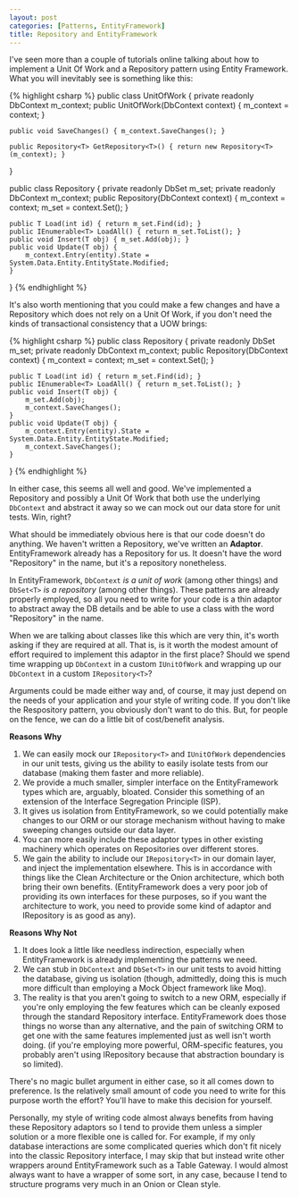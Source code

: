 ```yaml
---
layout: post
categories: [Patterns, EntityFramework]
title: Repository and EntityFramework
---
```


I've seen more than a couple of tutorials online talking about how to implement a Unit Of Work and
a Repository pattern using Entity Framework. What you will inevitably see is something like this:

{% highlight csharp %}
public class UnitOfWork {
    private readonly DbContext m_context;
    public UnitOfWork(DbContext context) { m_context = context; }

    public void SaveChanges() { m_context.SaveChanges(); }

    public Repository<T> GetRepository<T>() { return new Repository<T>(m_context); }
}

public class Repository<T> {
    private readonly DbSet<T> m_set;
    private readonly DbContext m_context;
    public Repository(DbContext context) {
        m_context = context;
        m_set = context.Set<T>();
    }

    public T Load(int id) { return m_set.Find(id); }
    public IEnumerable<T> LoadAll() { return m_set.ToList(); }
    public void Insert(T obj) { m_set.Add(obj); }
    public void Update(T obj) {
        m_context.Entry(entity).State = System.Data.Entity.EntityState.Modified;
    }
}
{% endhighlight %}

It's also worth mentioning that you could make a few changes and have a Repository which does not
rely on a Unit Of Work, if you don't need the kinds of transactional consistency that a UOW brings:

{% highlight csharp %}
public class Repository<T> {
    private readonly DbSet<T> m_set;
    private readonly DbContext m_context;
    public Repository(DbContext context) {
        m_context = context;
        m_set = context.Set<T>();
    }

    public T Load(int id) { return m_set.Find(id); }
    public IEnumerable<T> LoadAll() { return m_set.ToList(); }
    public void Insert(T obj) {
        m_set.Add(obj);
        m_context.SaveChanges();
    }
    public void Update(T obj) {
        m_context.Entry(entity).State = System.Data.Entity.EntityState.Modified;
        m_context.SaveChanges();
    }
}
{% endhighlight %}

In either case, this seems all well and good. We've implemented a Repository and possibly a Unit Of
Work that both use the underlying `DbContext` and abstract it away so we can mock out our data store
for unit tests. Win, right?

What should be immediately obvious here is that our code doesn't do anything. We haven't written
a Repository, we've written an **Adaptor**. EntityFramework already has a Repository for us. It
doesn't have the word "Repository" in the name, but it's a repository nonetheless.

In EntityFramework, `DbContext` *is a unit of work* (among other things) and `DbSet<T>` *is a
repository* (among other things). These patterns are already properly employed, so all you need to
write for your code is a thin adaptor to abstract away the DB details and be able to use a class
with the word "Repository" in the name.

When we are talking about classes like this which are very thin, it's worth asking if they are
required at all. That is, is it worth the modest amount of effort required to implement this adaptor
in the first place? Should we spend time wrapping up `DbContext` in a custom `IUnitOfWork` and
wrapping up our `DbContext` in a custom `IRepository<T>`?

Arguments could be made either way and, of course, it may just depend on the needs of your
application and your style of writing code. If you don't like the Respository pattern, you obviously
don't want to do this. But, for people on the fence, we can do a little bit of cost/benefit
analysis.

**Reasons Why**
1. We can easily mock our `IRepository<T>` and `IUnitOfWork` dependencies in our unit tests, giving
   us the ability to easily isolate tests from our database (making them faster and more reliable).
2. We provide a much smaller, simpler interface on the EntityFramework types which are, arguably,
   bloated. Consider this something of an extension of the Interface Segregation Principle (ISP).
3. It gives us isolation from EntityFramework, so we could potentially make changes to our ORM or
   our storage mechanism without having to make sweeping changes outside our data layer.
4. You can more easily include these adaptor types in other existing machinery which operates on
   Repositories over different stores.
5. We gain the ability to include our `IRepository<T>` in our domain layer, and inject the
   implementation elsewhere. This is in accordance with things like the Clean Architecture or the
   Onion architecture, which both bring their own benefits. (EntityFramework does a very poor job
   of providing its own interfaces for these purposes, so if you want the architecture to work, you
   need to provide some kind of adaptor and IRepository is as good as any).

**Reasons Why Not**
1. It does look a little like needless indirection, especially when EntityFramework is already
   implementing the patterns we need.
2. We can stub in `DbContext` and `DbSet<T>` in our unit tests to avoid hitting the database, giving
   us isolation (though, admittedly, doing this is much more difficult than employing a Mock Object
   framework like Moq).
3. The reality is that you aren't going to switch to a new ORM, especially if you're only employing
   the few features which can be cleanly exposed through the standard Repository interface.
   EntityFramework does those things no worse than any alternative, and the pain of switching ORM
   to get one with the same features implemented just as well isn't worth doing. (if you're
   employing more powerful, ORM-specific features, you probably aren't using IRepository because
   that abstraction boundary is so limited).

There's no magic bullet argument in either case, so it all comes down to preference. Is the
relatively small amount of code you need to write for this purpose worth the effort? You'll have to
make this decision for yourself.

Personally, my style of writing code almost always benefits from having these Repository adaptors
so I tend to provide them unless a simpler solution or a more flexible one is called for. For
example, if my only database interactions are some complicated queries which don't fit nicely into
the classic Repository interface, I may skip that but instead write other wrappers around
EntityFramework such as a Table Gateway. I would almost always want to have a wrapper of some sort,
in any case, because I tend to structure programs very much in an Onion or Clean style.
